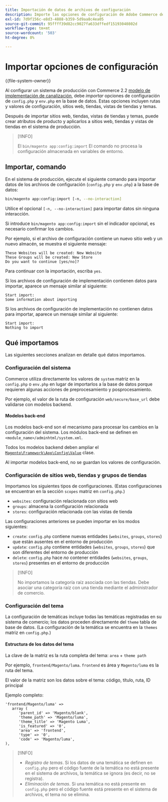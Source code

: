 ```yaml
---
title: Importación de datos de archivos de configuración
description: Importe las opciones de configuración de Adobe Commerce desde los archivos de configuración.
exl-id: 7d9f156c-e8d3-4888-b359-5d9aa8c4ea05
source-git-commit: 95ffff39d82cc9027fa633dffedf15193040802d
workflow-type: tm+mt
source-wordcount: '503'
ht-degree: 0%

---
```


# Importar opciones de configuración

{{file-system-owner}}

Al configurar un sistema de producción con Commerce 2.2 [modelo de implementación de canalización](../deployment/technical-details.md), debe _importar_ opciones de configuración de `config.php` y `env.php` en la base de datos.
Estas opciones incluyen rutas y valores de configuración, sitios web, tiendas, vistas de tiendas y temas.

Después de importar sitios web, tiendas, vistas de tiendas y temas, puede crear atributos de producto y aplicarlos a sitios web, tiendas y vistas de tiendas en el sistema de producción.

>[!INFO]
>
>El `bin/magento app:config:import` El comando no procesa la configuración almacenada en variables de entorno.

## Importar, comando

En el sistema de producción, ejecute el siguiente comando para importar datos de los archivos de configuración (`config.php` y `env.php`) a la base de datos:

```bash
bin/magento app:config:import [-n, --no-interaction]
```

Utilice el opcional `[-n, --no-interaction]` para importar datos sin ninguna interacción.

Si introduce `bin/magento app:config:import` sin el indicador opcional, es necesario confirmar los cambios.

Por ejemplo, si el archivo de configuración contiene un nuevo sitio web y un nuevo almacén, se muestra el siguiente mensaje:

```terminal
These Websites will be created: New Website
These Groups will be created: New Store
Do you want to continue [yes/no]?
```

Para continuar con la importación, escriba `yes`.

Si los archivos de configuración de implementación contienen datos para importar, aparece un mensaje similar al siguiente:

```terminal
Start import:
Some information about importing
```

Si los archivos de configuración de implementación no contienen datos para importar, aparece un mensaje similar al siguiente:

```terminal
Start import:
Nothing to import
```

## Qué importamos

Las siguientes secciones analizan en detalle qué datos importamos.

### Configuración del sistema

Commerce utiliza directamente los valores de `system` matriz en la `config.php` o `env.php` en lugar de importarlos a la base de datos porque requieren algunas acciones de preprocesamiento y posprocesamiento.

Por ejemplo, el valor de la ruta de configuración `web/secure/base_url` debe validarse con modelos backend.

#### Modelos back-end

Los modelos back-end son el mecanismo para procesar los cambios en la configuración del sistema.
Los módulos back-end se definen en `<module_name>/adminhtml/system.xml`.

Todos los modelos backend deben ampliar el [`Magento\Framework\App\Config\Value`](https://github.com/magento/magento2/blob/2.4/lib/internal/Magento/Framework/App/Config/Value.php) clase.

Al importar modelos back-end, no se guardan los valores de configuración.

### Configuración de sitios web, tiendas y grupos de tiendas

Importamos los siguientes tipos de configuraciones.
(Estas configuraciones se encuentran en la sección `scopes` matriz en `config.php`.)

- `websites`: configuración relacionada con sitios web
- `groups`: almacena la configuración relacionada
- `stores`: configuración relacionada con las vistas de tienda

Las configuraciones anteriores se pueden importar en los modos siguientes:

- `create`: `config.php` contiene nuevas entidades (`websites`, `groups`, `stores`) que están ausentes en el entorno de producción
- `update`: `config.php` contiene entidades (`websites`, `groups`, `stores`) que son diferentes del entorno de producción
- `delete`: `config.php` hace _no_ contener entidades (`websites`, `groups`, `stores`) presentes en el entorno de producción

>[!INFO]
>
>No importamos la categoría raíz asociada con las tiendas. Debe asociar una categoría raíz con una tienda mediante el administrador de comercio.

### Configuración del tema

La configuración de temáticas incluye todas las temáticas registradas en su sistema de comercio; los datos proceden directamente del `theme` tabla de base de datos. (La configuración de la temática se encuentra en la `themes` matriz en `config.php`.)

#### Estructura de los datos del tema

La clave de la matriz es la ruta completa del tema: `area` + `theme path`

Por ejemplo, `frontend/Magento/luma`.
`frontend` es área y `Magento/luma` es la ruta del tema.

El valor de la matriz son los datos sobre el tema: código, título, ruta, ID principal

Ejemplo completo:

```php?start_inline=1
'frontend/Magento/luma' =>
   array (
      'parent_id' => 'Magento/blank',
      'theme_path' => 'Magento/luma',
      'theme_title' => 'Magento Luma',
      'is_featured' => '0',
      'area' => 'frontend',
      'type' => '0',
      'code' => 'Magento/luma',
),
```

>[!INFO]
>
>- _Registro de temas_. Si los datos de una temática se definen en `config.php` pero el código fuente de la temática no está presente en el sistema de archivos, la temática se ignora (es decir, no se registra).
>- _Eliminación de temas_. Si una temática no está presente en `config.php` pero el código fuente está presente en el sistema de archivos, el tema no se elimina.

